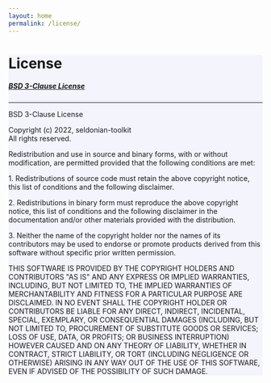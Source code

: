 ```yaml
---
layout: home
permalink: /license/
---
```


 <!-- Main License Container -->
<div class="container p-3 my-5 border" style="background-color: #f3f4fc;">
	<h1 class="mb-3">License</h1>
	<h5 class="mb-3"><a href="https://opensource.org/licenses/BSD-3-Clause">BSD 3-Clause License</a></h5>
	<hr class="my-4">
	<p>BSD 3-Clause License</p>
	<p>Copyright (c) 2022, seldonian-toolkit<br>All rights reserved.</p>
	<p>Redistribution and use in source and binary forms, with or without modification, are permitted provided that the following conditions are met:</p>
	<p>1. Redistributions of source code must retain the above copyright notice, this list of conditions and the following disclaimer.</p>
	<p>2. Redistributions in binary form must reproduce the above copyright notice, this list of conditions and the following disclaimer in the documentation and/or other materials provided with the distribution.</p>
	<p>3. Neither the name of the copyright holder nor the names of its contributors may be used to endorse or promote products derived from this software without specific prior written permission.</p>
	<p>THIS SOFTWARE IS PROVIDED BY THE COPYRIGHT HOLDERS AND CONTRIBUTORS "AS IS" AND ANY EXPRESS OR IMPLIED WARRANTIES, INCLUDING, BUT NOT LIMITED TO, THE IMPLIED WARRANTIES OF MERCHANTABILITY AND FITNESS FOR A PARTICULAR PURPOSE ARE DISCLAIMED. IN NO EVENT SHALL THE COPYRIGHT HOLDER OR CONTRIBUTORS BE LIABLE FOR ANY DIRECT, INDIRECT, INCIDENTAL, SPECIAL, EXEMPLARY, OR CONSEQUENTIAL DAMAGES (INCLUDING, BUT NOT LIMITED TO, PROCUREMENT OF SUBSTITUTE GOODS OR SERVICES; LOSS OF USE, DATA, OR PROFITS; OR BUSINESS INTERRUPTION) HOWEVER CAUSED AND ON ANY THEORY OF LIABILITY, WHETHER IN CONTRACT, STRICT LIABILITY, OR TORT (INCLUDING NEGLIGENCE OR OTHERWISE) ARISING IN ANY WAY OUT OF THE USE OF THIS SOFTWARE, EVEN IF ADVISED OF THE POSSIBILITY OF SUCH DAMAGE.</p>
</div>